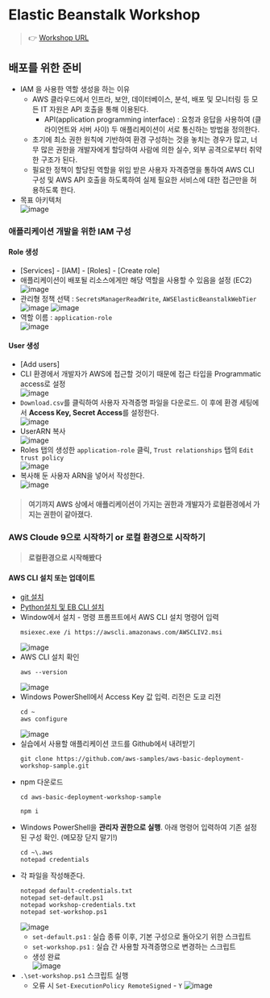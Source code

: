 # Elastic Beanstalk Workshop
> 👉 [Workshop URL](https://catalog.us-east-1.prod.workshops.aws/workshops/3fd6c80b-39f2-4534-b69c-c400aed50c67/ko-KR/workshop-setting)

## 배포를 위한 준비
- IAM 을 사용한 역할 생성을 하는 이유
  - AWS 클라우드에서 인프라, 보안, 데이터베이스, 분석, 배포 및 모니터링 등 모든 IT 자원은 API 호출을 통해 이용된다.
    - API(application programming interface) : 요청과 응답을 사용하여 (클라이언트와 서버 사이) 두 애플리케이션이 서로 통신하는 방법을 정의한다.
  - 초기에 최소 권한 원칙에 기반하여 환경 구성하는 것을 놓치는 경우가 많고, 너무 많은 권한을 개발자에게 할당하여 사람에 의한 실수, 외부 공격으로부터 취약한 구조가 된다.
  - 필요한 정책이 할당된 역할을 위임 받은 사용자 자격증명을 통하여 AWS CLI 구성 및 AWS API 호출을 하도록하여 실제 필요한 서비스에 대한 접근만을 허용하도록 한다.
- 목표 아키텍처  
  ![image](https://user-images.githubusercontent.com/79209568/171556872-79ee9f52-03cc-47aa-8145-bb4074954d74.png)

### 애플리케이션 개발을 위한 IAM 구성
#### Role 생성
- \[Services] - \[IAM] - \[Roles] - \[Create role]
- 애플리케이션이 배포될 리소스에게만 해당 역할을 사용할 수 있음을 설정 (EC2)  
  ![image](https://user-images.githubusercontent.com/79209568/171557304-3f8e679b-5adc-40ca-838b-ddd2fdc39ca1.png)
- 관리형 정책 선택 : `SecretsManagerReadWrite`, `AWSElasticBeanstalkWebTier`  
  ![image](https://user-images.githubusercontent.com/79209568/171557525-bfa742ec-fe66-4f74-a479-a43fc84f446c.png)
  ![image](https://user-images.githubusercontent.com/79209568/171557496-8f6f648f-891b-461b-8ff0-a76e83dc5dfb.png)
- 역할 이름 : `application-role`  
  ![image](https://user-images.githubusercontent.com/79209568/171557691-0f285e1e-9c9b-4c54-9df3-0c6aef1e2490.png)
 
#### User 생성
- \[Add users]
- CLI 환경에서 개발자가 AWS에 접근할 것이기 때문에 접근 타입을 Programmatic access로 설정  
  ![image](https://user-images.githubusercontent.com/79209568/171559523-58bbc0a4-9803-4677-b117-694ff5d1533d.png)
- `Download.csv`를 클릭하여 사용자 자격증명 파일을 다운로드. 이 후에 환경 세팅에서 **Access Key, Secret Access**를 설정한다.  
  ![image](https://user-images.githubusercontent.com/79209568/171559780-dd0a409a-6cf6-4af4-85a4-748e3cd0f415.png)
- UserARN 복사  
  ![image](https://user-images.githubusercontent.com/79209568/171560998-cb313c0d-ab33-4c55-a874-b2c1fc889bd5.png)
- Roles 탭의 생성한 `application-role` 클릭, `Trust relationships` 탭의 `Edit trust policy`  
  ![image](https://user-images.githubusercontent.com/79209568/171560463-077d453c-d080-4004-91a7-46fd6960ff12.png)
- 복사해 둔 사용자 ARN을 넣어서 작성한다.  
  ![image](https://user-images.githubusercontent.com/79209568/171560788-3dfb356d-e923-4e36-9662-b78ee47655c9.png)

> #### 여기까지 **AWS 상에서 애플리케이션이 가지는 권한과 개발자가 로컬환경에서 가지는 권한**이 같아졌다.

### AWS Cloude 9으로 시작하기 or 로컬 환경으로 시작하기
> #### 로컬환경으로 시작해봤다

#### AWS CLI 설치 또는 업데이트
- [git 설치](https://git-scm.com/book/ko/v2/%EC%8B%9C%EC%9E%91%ED%95%98%EA%B8%B0-Git-%EC%84%A4%EC%B9%98)
- [Python설치 및 EB CLI 설치](https://docs.aws.amazon.com/ko_kr/elasticbeanstalk/latest/dg/eb-cli3-install-windows.html)
- Window에서 설치 - 명령 프롬프트에서 AWS CLI 설치 명령어 입력
  ```
  msiexec.exe /i https://awscli.amazonaws.com/AWSCLIV2.msi
  ```
  ![image](https://user-images.githubusercontent.com/79209568/171564518-3b5019d0-b7a2-4ab8-893e-0b664b1fb125.png)
- AWS CLI 설치 확인
  ```
  aws --version
  ```
  ![image](https://user-images.githubusercontent.com/79209568/171564787-575bee5a-d13a-4cd2-a29c-c7c5974f6517.png)
- Windows PowerShell에서 Access Key 값 입력. 리전은 도쿄 리전
  ```
  cd ~
  aws configure
  ```
  ![image](https://user-images.githubusercontent.com/79209568/171565474-2d4e66e2-14f1-414a-8805-a179ed118ecf.png)
- 실습에서 사용할 애플리케이션 코드를 Github에서 내려받기
  ```
  git clone https://github.com/aws-samples/aws-basic-deployment-workshop-sample.git
  ```
- npm 다운로드  
  ```
  cd aws-basic-deployment-workshop-sample
  ```
  ```
  npm i
  ```
- Windows PowerShell을 **관리자 권한으로 실행**. 아래 명령어 입력하여 기존 설정된 구성 확인. (메모장 닫지 말기!)
  ```
  cd ~\.aws
  notepad credentials
  ```
- 각 파일을 작성해준다.
  ```
  notepad default-credentials.txt
  notepad set-default.ps1
  notepad workshop-credentials.txt
  notepad set-workshop.ps1
  ```
  ![image](https://user-images.githubusercontent.com/79209568/171571038-a3eba1a3-bfa1-4a08-a4f7-9329362a9ff9.png)
  - `set-default.ps1` : 실습 종류 이후, 기본 구성으로 돌아오기 위한 스크립트
  - `set-workshop.ps1` : 실습 간 사용할 자격증명으로 변경하는 스크립트
  - 생성 완료  
    ![image](https://user-images.githubusercontent.com/79209568/171571426-39b8828a-a96d-41b3-ad8a-36d39133ce1e.png)
- `.\set-workshop.ps1` 스크립트 실행
  - 오류 시 `Set-ExecutionPolicy RemoteSigned` - `Y`
    ![image](https://user-images.githubusercontent.com/79209568/171584083-2f16b05b-0d0f-4b2a-b8a0-b4c434cb6793.png)











